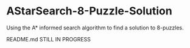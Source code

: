 # AStarSearch-8-Puzzle-Solution
Using the A* informed search algorithm to find a solution to 8-puzzles.

README.md STILL IN PROGRESS
